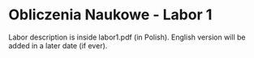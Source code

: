 # Obliczenia Naukowe - Labor 1

Labor description is inside labor1.pdf (in Polish). English version will be added in a later date (if ever).
